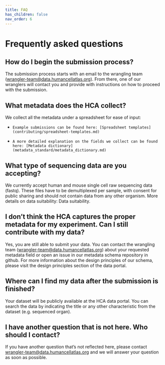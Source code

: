 ```yaml
---
title: FAQ
has_children: false
nav_order: 6
---
```


# Frequently asked questions

## How do I begin the submission process?
The submission process starts with an email to the wrangling team ([wrangler-team@data.humancellatlas.org](mailto:wrangler-team@data.humancellatlas.org)). From there, one of our wranglers will contact you and provide with instructions on how to proceed with the submission.
 
## What metadata does the HCA collect?
We collect all the metadata under a spreadsheet for ease of input:
-     Example submissions can be found here: [Spreadsheet templates](contributing/spreadsheet-templates.md)
-     A more detailed explanation on the fields we collect can be found here: [Metadata dictionary](metadata_standard/metadata_dictionary.md)
 
## What type of sequencing data are you accepting?
We currently accept human and mouse single cell raw sequencing data (fastq). These files have to be demultiplexed per sample, with consent for public sharing and should not contain data from any other organism. More details on data suitability: Data suitability.
 
## I don’t think the HCA captures the proper metadata for my experiment. Can I still contribute with my data?
Yes, you are still able to submit your data. You can contact the wrangling team ([wrangler-team@data.humancellatlas.org](mailto:wrangler-team@data.humancellatlas.org)) about your requested metadata field or open an issue in our metadata schema repository in github. For more information about the design principles of our schema, please visit the design principles section of the data portal.
 
## Where can I find my data after the submission is finished?
Your dataset will be publicly available at the HCA data portal. You can search the data by indicating the title or any other characteristic from the dataset (e.g. sequenced organ).
 
## I have another question that is not here. Who should I contact?
If you have another question that’s not reflected here, please contact [wrangler-team@data.humancellatlas.org](mailto:wrangler-team@data.humancellatlas.org) and we will  answer your question as soon as possible.

